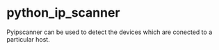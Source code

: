 # python_ip_scanner
Pyipscanner can be used to detect the devices which are conected to a particular host.
